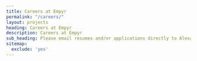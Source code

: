 ```yaml
---
title: Careers at Empyr
permalink: "/careers/"
layout: projects
heading: Careers at Empyr
description: Careers at Empyr
sub_heading: Please email resumes and/or applications directly to Alexandra Fanelli at <a href="mailto:alexandra@empyr.com">alexandra@empyr.com</a>
sitemap:
  exclude: 'yes'
---
```

